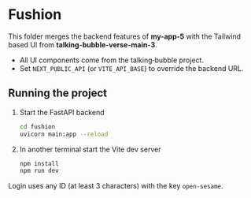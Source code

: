 # Fushion

This folder merges the backend features of **my-app-5** with the Tailwind based
UI from **talking-bubble-verse-main-3**.

- All UI components come from the talking‑bubble project.
- Set `NEXT_PUBLIC_API` (or `VITE_API_BASE`) to override the backend URL.

## Running the project

1. Start the FastAPI backend

   ```bash
   cd fushion
   uvicorn main:app --reload
   ```

2. In another terminal start the Vite dev server

   ```bash
   npm install
   npm run dev
   ```

Login uses any ID (at least 3 characters) with the key `open-sesame`.

